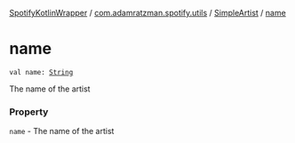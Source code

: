 [SpotifyKotlinWrapper](../../index.md) / [com.adamratzman.spotify.utils](../index.md) / [SimpleArtist](index.md) / [name](./name.md)

# name

`val name: `[`String`](https://kotlinlang.org/api/latest/jvm/stdlib/kotlin/-string/index.html)

The name of the artist

### Property

`name` - The name of the artist